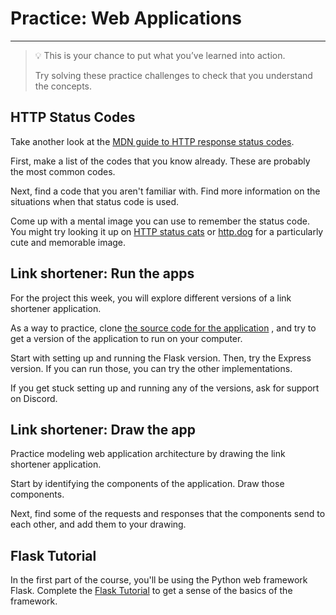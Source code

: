 # Practice: Web Applications

---

> 💡 This is your chance to put what you’ve learned into action.
>
> Try solving these practice challenges to check that you understand the concepts.

## HTTP Status Codes

Take another look at the [MDN guide to HTTP response status codes](https://developer.mozilla.org/en-US/docs/Web/HTTP/Status).

First, make a list of the codes that you know already. These are probably the
most common codes.

Next, find a code that you aren't familiar with. Find more information on the 
situations when that status code is used.

Come up with a mental image you can use to remember the status code. You might
try looking it up on [HTTP status cats](https://http.cat/) or
[http.dog](https://http.dog/) for a particularly cute and memorable image.

## Link shortener: Run the apps

For the project this week, you will explore different versions of a link 
shortener application.

As a way to practice, clone [the source code for the application](https://github.com/kiboschool/link-shortener)
, and try to get a version of the application to run on your computer.

Start with setting up and running the Flask version. Then, try the Express
version. If you can run those, you can try the other implementations.

If you get stuck setting up and running any of the versions, ask for support on
Discord.

## Link shortener: Draw the app

Practice modeling web application architecture by drawing the link shortener
application.

Start by identifying the components of the application. Draw those components.

Next, find some of the requests and responses that the components send to each
other, and add them to your drawing.

## Flask Tutorial

In the first part of the course, you'll be using the Python web framework Flask.
Complete the [Flask Tutorial](https://flask.palletsprojects.com/en/2.2.x/tutorial/) 
to get a sense of the basics of the framework.
